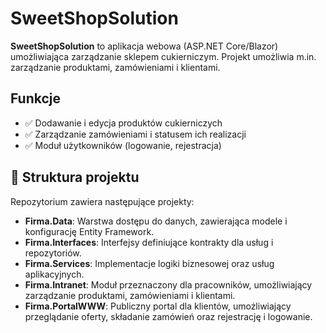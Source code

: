 # SweetShopSolution

**SweetShopSolution** to aplikacja webowa (ASP.NET Core/Blazor) umożliwiająca zarządzanie sklepem cukierniczym. Projekt umożliwia m.in. zarządzanie produktami, zamówieniami i klientami.

## Funkcje

- ✅ Dodawanie i edycja produktów cukierniczych
- ✅ Zarządzanie zamówieniami i statusem ich realizacji
- ✅ Moduł użytkowników (logowanie, rejestracja)

## 🧩 Struktura projektu

Repozytorium zawiera następujące projekty:

- **Firma.Data**: Warstwa dostępu do danych, zawierająca modele i konfigurację Entity Framework.
- **Firma.Interfaces**: Interfejsy definiujące kontrakty dla usług i repozytoriów.
- **Firma.Services**: Implementacje logiki biznesowej oraz usług aplikacyjnych.
- **Firma.Intranet**: Moduł przeznaczony dla pracowników, umożliwiający zarządzanie produktami, zamówieniami i klientami.
- **Firma.PortalWWW**: Publiczny portal dla klientów, umożliwiający przeglądanie oferty, składanie zamówień oraz rejestrację i logowanie.
